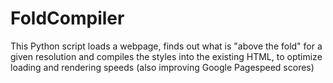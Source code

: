 # FoldCompiler
This Python script loads a webpage, finds out what is "above the fold" for a given resolution and compiles the styles into the existing HTML, to optimize loading and rendering speeds (also improving Google Pagespeed scores)
